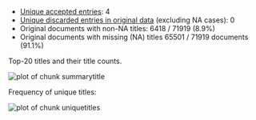 -   [Unique accepted entries](output.tables/note_dissertation_accepted.csv): 4
-   [Unique discarded entries in original    data](output.tables/note_dissertation_discarded.csv) (excluding NA
    cases): 0
-   Original documents with non-NA titles: 6418 / 71919 (8.9%)
-   Original documents with missing (NA) titles 65501 / 71919 documents
    (91.1%)

Top-20 titles and their title counts.

![plot of chunk
summarytitle](figure/rmd_note_dissertation_summarytitle-1.png)

Frequency of unique titles:

![plot of chunk
uniquetitles](figure/rmd_note_dissertation_uniquetitles-1.png)
